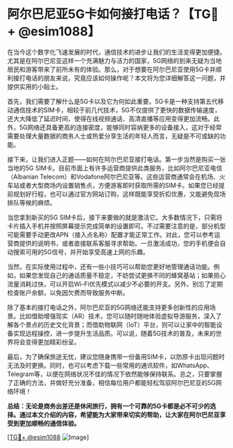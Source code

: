 # 阿尔巴尼亚5G卡如何接打电话？【TG💪+ @esim1088】

在当今这个数字化飞速发展的时代，通信技术的进步让我们的生活变得更加便捷。尤其是在阿尔巴尼亚这样一个充满魅力与活力的国家，5G网络的到来无疑为当地居民和游客带来了前所未有的体验。那么，对于想要在阿尔巴尼亚使用5G卡并顺利接打电话的朋友来说，究竟应该如何操作呢？本文将为您详细解答这一问题，并提供实用的小贴士。

首先，我们需要了解什么是5G卡以及它为何如此重要。5G卡是一种支持第五代移动通信技术的SIM卡，相较于前几代技术，5G不仅提供了更快的数据传输速度，还大大降低了延迟时间，使得在线视频通话、高清直播等应用变得更加流畅。此外，5G网络还具备更高的连接密度，能够同时容纳更多的设备接入，这对于经常需要处理大量数据的商务人士或热爱分享生活的年轻人而言，无疑是不可或缺的功能。

接下来，让我们进入正题——如何在阿尔巴尼亚接打电话。第一步当然是购买一张当地的5G SIM卡。目前市面上有许多运营商提供此类服务，比如阿尔巴尼亚电信（Albanian Telecom）和Vodafone阿尔巴尼亚等。这些运营商通常会在机场、火车站或者大型商场内设置销售点，方便游客即时获取所需的SIM卡。如果您已经提前规划好行程，也可以通过官方网站订购，这样既能享受折扣优惠，又能避免现场排队等候的麻烦。

当您拿到新买的5G SIM卡后，接下来要做的就是激活它。大多数情况下，只需将卡片插入手机并按照屏幕提示完成简单的设置即可。不过需要注意的是，部分机型可能需要手动更改APN（接入点名称）配置才能正常工作。对此，您可以参考运营商提供的说明书，或者直接联系客服寻求帮助。一旦激活成功，您的手机便会自动搜索可用的5G信号，并开始享受高速上网的乐趣。

当然，在实际使用过程中，还有一些小技巧可以帮助您更好地管理通话功能。例如，如果您发现自己的通话质量不稳定，不妨尝试更换不同的蜂窝基站；如果担心流量消耗过快，可以开启Wi-Fi优先模式以减少不必要的开支。另外，别忘了定期检查账户余额，以免因欠费而导致服务中断。

除了基本的接打电话之外，阿尔巴尼亚的5G网络还能支持更多创新性的应用场景。比如借助增强现实（AR）技术，您可以随时随地体验虚拟导游服务，深入了解各个景点的历史文化背景；而借助物联网（IoT）平台，则可以让家中的智能设备实现远程操控，进一步提升生活品质。可以说，随着5G技术的普及，未来的世界将会变得更加精彩纷呈。

最后，为了确保旅途无忧，建议您随身携带一份备用SIM卡，以防原卡出现问题时无法及时更换。同时，也可以考虑下载一些常用的通讯软件，如WhatsApp、Telegram等，以便在网络状况不佳的情况下依然能够保持联系。总之，只要掌握了正确的方法，并做好充分准备，相信每位用户都能轻松驾驭阿尔巴尼亚的5G网络环境！

**总结：无论是商务出差还是休闲旅行，拥有一个可靠的5G卡都是必不可少的选择。通过本文介绍的内容，希望能为大家带来切实的帮助，让大家在阿尔巴尼亚享受到更加顺畅的通信体验。**

[[TG💪+ @esim1088](https://t.me/s/esim1088) ![Image](https://i.postimg.cc/4NQfJmqS/Snipaste-2025-05-13-00-14-12.png)]